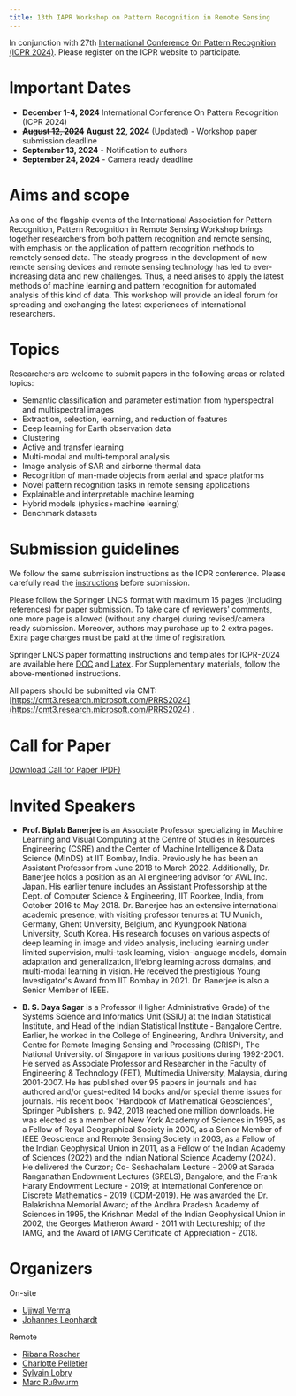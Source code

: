 ```yaml
---
title: 13th IAPR Workshop on Pattern Recognition in Remote Sensing 
---
```


In conjunction with 27th [International Conference On Pattern Recognition (ICPR 2024)](https://icpr2024.org/). Please register on the ICPR website to participate.

# Important Dates

* **December 1-4, 2024** International Conference On Pattern Recognition (ICPR 2024)
* ~~**August 12, 2024**~~ **August 22, 2024** (Updated) - Workshop paper submission deadline
* **September 13, 2024** - Notification to authors
* **September 24, 2024** - Camera ready deadline

# Aims and scope
As one of the flagship events of the International Association for Pattern Recognition, Pattern Recognition in Remote Sensing Workshop brings together researchers from both pattern recognition and remote sensing, with emphasis on the application of pattern recognition methods to remotely sensed data. The steady progress in the development of new remote sensing devices and remote sensing technology has led to ever-increasing data and new challenges. Thus, a need arises to apply the latest methods of machine learning and pattern recognition for automated analysis of this kind of data. This workshop will provide an ideal forum for spreading and exchanging the latest experiences of international researchers. 

# Topics
Researchers are welcome to submit papers in the following areas or related topics: 

* Semantic classification and parameter estimation from hyperspectral and multispectral images
* Extraction, selection, learning, and reduction of features
* Deep learning for Earth observation data
* Clustering
* Active and transfer learning
* Multi-modal and multi-temporal analysis
* Image analysis of SAR and airborne thermal data
* Recognition of man-made objects from aerial and space platforms
* Novel pattern recognition tasks in remote sensing applications 
* Explainable and interpretable machine learning
* Hybrid models (physics+machine learning)
* Benchmark datasets

# Submission guidelines

We follow the same submission instructions as the ICPR conference. Please carefully read the [instructions](https://icpr2024.org/Instruction.html) before submission. 

Please follow the Springer LNCS format with maximum 15 pages (including references) for paper submission. To take care of reviewers' comments, one more page is allowed (without any charge) during revised/camera ready submission. Moreover, authors may purchase up to 2 extra pages. Extra page charges must be paid at the time of registration.

Springer LNCS paper formatting instructions and templates for ICPR-2024 are available here [DOC](https://icpr2024.org/pdf/ICPR_2024_DOC_Templates.zip) and [Latex](https://icpr2024.org/pdf/ICPR_2024_LaTeX_Templates.zip). For Supplementary materials, follow the above-mentioned instructions.

All papers should be submitted via CMT: [https://cmt3.research.microsoft.com/PRRS2024](https://cmt3.research.microsoft.com/PRRS2024) . 


# Call for Paper
[Download Call for Paper (PDF)](https://iapr-tc7.github.io/assets/PRRS2024-cfp_Final.pdf)



# Invited Speakers

* **Prof. Biplab Banerjee** is an Associate Professor specializing in Machine Learning and Visual Computing at the Centre of Studies in Resources Engineering (CSRE) and the Center of Machine Intelligence & Data Science (MInDS) at IIT Bombay, India. Previously he has been an Assistant Professor from June 2018 to March 2022. Additionally, Dr. Banerjee holds a position as an AI engineering advisor for AWL Inc. Japan. His earlier tenure includes an Assistant Professorship at the Dept. of Computer Science & Engineering, IIT Roorkee, India, from October 2016 to May 2018. Dr. Banerjee has an extensive international academic presence, with visiting professor tenures at TU Munich, Germany, Ghent University, Belgium, and Kyungpook National University, South Korea. His research focuses on various aspects of deep learning in image and video analysis, including learning under limited supervision, multi-task learning, vision-language models, domain adaptation and generalization, lifelong learning across domains, and multi-modal learning in vision. He received the prestigious Young Investigator's Award from IIT Bombay in 2021. Dr. Banerjee is also a Senior Member of IEEE.

* **B. S. Daya Sagar** is a Professor (Higher Administrative Grade) of the Systems Science and Informatics Unit (SSIU) at the Indian Statistical Institute, and Head of the Indian Statistical Institute - Bangalore Centre. Earlier, he worked in the College of Engineering, Andhra University, and Centre for Remote Imaging Sensing and Processing (CRISP), The National University. of Singapore in various positions during 1992-2001. He served as Associate Professor and Researcher in the Faculty of Engineering & Technology (FET), Multimedia University, Malaysia, during 2001-2007. He has published over 95 papers in journals and has authored and/or guest-edited 14 books and/or special theme issues for journals. His recent book "Handbook of Mathematical Geosciences", Springer Publishers, p. 942, 2018 reached one million downloads. He was elected as a member of New York Academy of Sciences in 1995, as a Fellow of Royal Geographical Society in 2000, as a Senior Member of IEEE Geoscience and Remote Sensing Society in 2003, as a Fellow of the Indian Geophysical Union in 2011, as a Fellow of the Indian Academy of Sciences (2022) and the Indian National Science Academy (2024). He delivered the Curzon; Co- Seshachalam Lecture - 2009 at Sarada Ranganathan Endowment Lectures (SRELS), Bangalore, and the Frank Harary Endowment Lecture - 2019; at International Conference on Discrete Mathematics - 2019 (ICDM-2019). He was awarded the Dr. Balakrishna Memorial Award; of the Andhra Pradesh Academy of Sciences in 1995, the Krishnan Medal of the Indian Geophysical Union in 2002, the Georges Matheron Award - 2011 with Lectureship; of the IAMG, and the Award of IAMG Certificate of Appreciation - 2018.

# Organizers

On-site

* [Ujjwal Verma](https://www.manipal.edu/mu/campuses/mahe-bengaluru/academics/institution-list/mitblr/department-faculty/faculty-list/dr--ujjwal-verma/_jcr_content.html)
* [Johannes Leonhardt](https://rs.ipb.uni-bonn.de/people/johannes-leonhardt/)

Remote
* [Ribana Roscher](https://rs.ipb.uni-bonn.de/people/prof-dr-ing-ribana-roscher/index.html)
* [Charlotte Pelletier](https://sites.google.com/site/charpelletier/)
* [Sylvain Lobry](https://www.sylvainlobry.com/)
* [Marc Rußwurm](https://www.sylvainlobry.com/)
